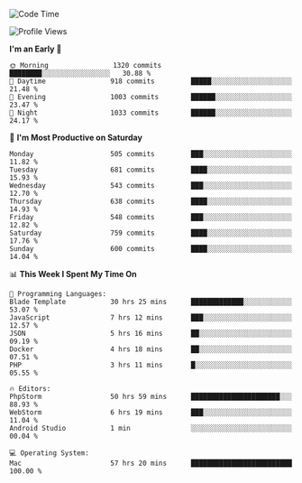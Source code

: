 <!--START_SECTION:waka-->
![Code Time](http://img.shields.io/badge/Code%20Time-3%2C081%20hrs%2031%20mins-blue)

![Profile Views](http://img.shields.io/badge/Profile%20Views-0-blue)

**I'm an Early 🐤** 

```text
🌞 Morning                1320 commits        ████████░░░░░░░░░░░░░░░░░   30.88 % 
🌆 Daytime                918 commits         █████░░░░░░░░░░░░░░░░░░░░   21.48 % 
🌃 Evening                1003 commits        ██████░░░░░░░░░░░░░░░░░░░   23.47 % 
🌙 Night                  1033 commits        ██████░░░░░░░░░░░░░░░░░░░   24.17 % 
```
📅 **I'm Most Productive on Saturday** 

```text
Monday                   505 commits         ███░░░░░░░░░░░░░░░░░░░░░░   11.82 % 
Tuesday                  681 commits         ████░░░░░░░░░░░░░░░░░░░░░   15.93 % 
Wednesday                543 commits         ███░░░░░░░░░░░░░░░░░░░░░░   12.70 % 
Thursday                 638 commits         ████░░░░░░░░░░░░░░░░░░░░░   14.93 % 
Friday                   548 commits         ███░░░░░░░░░░░░░░░░░░░░░░   12.82 % 
Saturday                 759 commits         ████░░░░░░░░░░░░░░░░░░░░░   17.76 % 
Sunday                   600 commits         ████░░░░░░░░░░░░░░░░░░░░░   14.04 % 
```


📊 **This Week I Spent My Time On** 

```text
💬 Programming Languages: 
Blade Template           30 hrs 25 mins      █████████████░░░░░░░░░░░░   53.07 % 
JavaScript               7 hrs 12 mins       ███░░░░░░░░░░░░░░░░░░░░░░   12.57 % 
JSON                     5 hrs 16 mins       ██░░░░░░░░░░░░░░░░░░░░░░░   09.19 % 
Docker                   4 hrs 18 mins       ██░░░░░░░░░░░░░░░░░░░░░░░   07.51 % 
PHP                      3 hrs 11 mins       █░░░░░░░░░░░░░░░░░░░░░░░░   05.55 % 

🔥 Editors: 
PhpStorm                 50 hrs 59 mins      ██████████████████████░░░   88.93 % 
WebStorm                 6 hrs 19 mins       ███░░░░░░░░░░░░░░░░░░░░░░   11.04 % 
Android Studio           1 min               ░░░░░░░░░░░░░░░░░░░░░░░░░   00.04 % 

💻 Operating System: 
Mac                      57 hrs 20 mins      █████████████████████████   100.00 % 
```


<!--END_SECTION:waka-->
